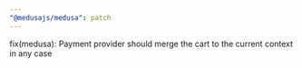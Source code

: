 ```yaml
---
"@medusajs/medusa": patch
---
```


fix(medusa): Payment provider should merge the cart to the current context in any case
